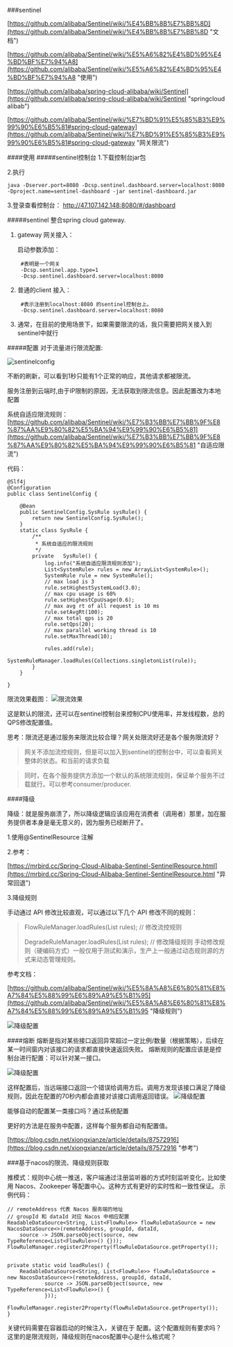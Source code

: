 ###sentinel

[https://github.com/alibaba/Sentinel/wiki/%E4%BB%8B%E7%BB%8D](https://github.com/alibaba/Sentinel/wiki/%E4%BB%8B%E7%BB%8D "文档")

[https://github.com/alibaba/Sentinel/wiki/%E5%A6%82%E4%BD%95%E4%BD%BF%E7%94%A8](https://github.com/alibaba/Sentinel/wiki/%E5%A6%82%E4%BD%95%E4%BD%BF%E7%94%A8 "使用")

[https://github.com/alibaba/spring-cloud-alibaba/wiki/Sentinel](https://github.com/alibaba/spring-cloud-alibaba/wiki/Sentinel "springcloud alibab")

[https://github.com/alibaba/Sentinel/wiki/%E7%BD%91%E5%85%B3%E9%99%90%E6%B5%81#spring-cloud-gateway](https://github.com/alibaba/Sentinel/wiki/%E7%BD%91%E5%85%B3%E9%99%90%E6%B5%81#spring-cloud-gateway "网关限流")

####使用
#####sentinel控制台
1.下载控制台jar包

2.执行
	
	java -Dserver.port=8080 -Dcsp.sentinel.dashboard.server=localhost:8080 -Dproject.name=sentinel-dashboard -jar sentinel-dashboard.jar

3.登录查看控制台：
	http://47.107.142.148:8080/#/dashboard



#####sentinel 整合spring cloud gateway.


1. gateway 网关接入：

	启动参数添加：
		
		#表明是一个网关	
		-Dcsp.sentinel.app.type=1		
		-Dcsp.sentinel.dashboard.server=localhost:8080


2. 普通的client 接入：
		
		#表示注册到localhost:8080 的sentinel控制台上。
		-Dcsp.sentinel.dashboard.server=localhost:8080

3. 通常，在目前的使用场景下，如果需要限流的话，我只需要把网关接入到sentinel中就行


#####配置
对于流量进行限流配置:

![sentinelconfig](doc_pic/sentinelconfig.png "sentinel限流配置")	

不断的刷新，可以看到1秒只能有1个正常的响应，其他请求都被限流。

服务注册到云端时,由于IP限制的原因，无法获取到限流信息。因此配置改为本地配置


系统自适应限流规则：
[https://github.com/alibaba/Sentinel/wiki/%E7%B3%BB%E7%BB%9F%E8%87%AA%E9%80%82%E5%BA%94%E9%99%90%E6%B5%81](https://github.com/alibaba/Sentinel/wiki/%E7%B3%BB%E7%BB%9F%E8%87%AA%E9%80%82%E5%BA%94%E9%99%90%E6%B5%81 "自适应限流")
	
代码：
	
	@Slf4j
	@Configuration
	public class SentinelConfig {
		
		@Bean
		public SentinelConfig.SysRule sysRule() {
			return new SentinelConfig.SysRule();
		}
		static class SysRule {
			/**
			 * 系统自适应的限流规则
			 */
			private   SysRule() {
				log.info("系统自适应限流规则添加");
		        List<SystemRule> rules = new ArrayList<SystemRule>();
		        SystemRule rule = new SystemRule();
		        // max load is 3
		        rule.setHighestSystemLoad(3.0);
		        // max cpu usage is 60%
		        rule.setHighestCpuUsage(0.6);
		        // max avg rt of all request is 10 ms
		        rule.setAvgRt(100);
		        // max total qps is 20
		        rule.setQps(20);
		        // max parallel working thread is 10
		        rule.setMaxThread(10);
	
		        rules.add(rule);
		        SystemRuleManager.loadRules(Collections.singletonList(rule));
		    }
		}
		
	}
限流效果截图：
![限流效果](doc_pic/sentinelconfig2.png "sentinel系统自适应限流配置")	

这是默认的限流，还可以在sentinel控制台来控制CPU使用率，并发线程数，总的QPS修改配置值。


思考：限流还是通过服务来限流比较合理？网关处限流好还是各个服务限流好？

> 网关不添加流控规则，但是可以加入到sentinel的控制台中，可以查看网关整体的状态。和当前的请求负载

> 同时，在各个服务提供方添加一个默认的系统限流规则，保证单个服务不过载就行。可以参考consumer/producer.


####降级

降级：就是服务崩溃了，所以降级逻辑应该应用在消费者（调用者）那里，加在服务提供者本身是毫无意义的，因为服务已经断开了。

1.使用@SentinelResource 注解

2.参考：

[https://mrbird.cc/Spring-Cloud-Alibaba-Sentinel-SentinelResource.html](https://mrbird.cc/Spring-Cloud-Alibaba-Sentinel-SentinelResource.html "异常回退")

3.降级规则

手动通过 API 修改比较直观，可以通过以下几个 API 修改不同的规则：

>FlowRuleManager.loadRules(List<FlowRule> rules); // 修改流控规则
>
>DegradeRuleManager.loadRules(List<DegradeRule> rules); // 修改降级规则
手动修改规则（硬编码方式）一般仅用于测试和演示，生产上一般通过动态规则源的方式来动态管理规则。

参考文档：

[https://github.com/alibaba/Sentinel/wiki/%E5%8A%A8%E6%80%81%E8%A7%84%E5%88%99%E6%89%A9%E5%B1%95](https://github.com/alibaba/Sentinel/wiki/%E5%8A%A8%E6%80%81%E8%A7%84%E5%88%99%E6%89%A9%E5%B1%95 "降级规则")

![降级配置](doc_pic/sentineldemo.png "sentinel降级")

####熔断
熔断是指对某些接口返回异常超过一定比例/数量（根据策略），后续在某一时间窗内对该接口的请求都直接快速返回失败。
熔断规则的配置应该是是控制台进行配置：可以针对某一接口。

![降级配置](doc_pic/sentinelconfig3.png "sentinel降级")

这样配置后，当远端接口返回一个错误给调用方后。调用方发现该接口满足了降级规则，因此在配置的70秒内都会直接对该接口调用返回错误。
![降级配置](doc_pic/sentinelconfig4.png "sentinel降级")

能够自动的配置某一类接口吗？通过系统配置

更好的方法是在服务中配置，这样每个服务都自动有配置值。

[https://blog.csdn.net/xiongxianze/article/details/87572916](https://blog.csdn.net/xiongxianze/article/details/87572916 "参考")


###基于nacos的限流、降级规则获取

推模式：规则中心统一推送，客户端通过注册监听器的方式时刻监听变化，比如使用 Nacos、Zookeeper 等配置中心。这种方式有更好的实时性和一致性保证。
示例代码：
	
	// remoteAddress 代表 Nacos 服务端的地址
	// groupId 和 dataId 对应 Nacos 中相应配置
	ReadableDataSource<String, List<FlowRule>> flowRuleDataSource = new NacosDataSource<>(remoteAddress, groupId, dataId,
	    source -> JSON.parseObject(source, new TypeReference<List<FlowRule>>() {}));
	FlowRuleManager.register2Property(flowRuleDataSource.getProperty());


	private static void loadRules() {
        ReadableDataSource<String, List<FlowRule>> flowRuleDataSource = new NacosDataSource<>(remoteAddress, groupId, dataId,
                source -> JSON.parseObject(source, new TypeReference<List<FlowRule>>() {
                }));
        FlowRuleManager.register2Property(flowRuleDataSource.getProperty());
    }

关键代码需要在容器启动的时候注入，关键在于 配置。这个配置规则有要求吗？这里的是限流规则，降级规则在nacos配置中心是什么格式呢？



